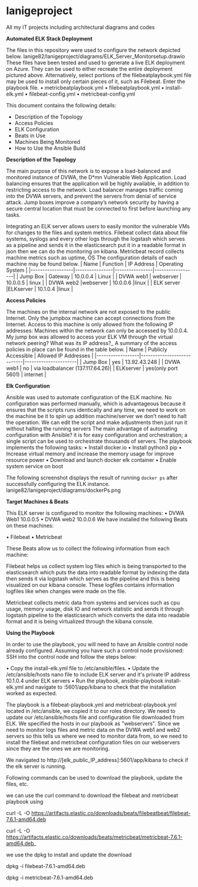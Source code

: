 # lanigeproject
All my IT projects including architectural diagrams and codes

**Automated ELK Stack Deployment**

The files in this repository were used to configure the network depicted below.
lanige82/lanigeproject/diagrams/ELK_Server_Monitorsetup.drawio
These files have been tested and used to generate a live ELK deployment on Azure. They can be used to either recreate the entire deployment pictured above. Alternatively, select portions of the filebeatplaybook.yml file may be used to install only certain pieces of it, such as Filebeat.
 Enter the playbook file.
•	metricbeatplaybook.yml
•	filebeatplaybook.yml
•	install-elk.yml
•	filebeat-config.yml
•	metricbeat-config.yml

This document contains the following details:
- Description of the Topology
- Access Policies
- ELK Configuration
 - Beats in Use
 - Machines Being Monitored
- How to Use the Ansible Build

**Description of the Topology**

The main purpose of this network is to expose a load-balanced and monitored instance of DVWA, the D*mn Vulnerable Web Application.
Load balancing ensures that the application will be highly available, in addition to restricting access to the network.
Load balancer manages traffic coming into the DVWA servers, and prevent the servers from denial of service attack. 
Jump boxes improve a company’s network security by having a secure central location that must be connected to first before launching any tasks.

Integrating an ELK server allows users to easily monitor the vulnerable VMs for changes to the files and system metrics.
Filebeat collect data about file systems, syslogs and every other logs through the logstash which serves as a pipeline and sends it in the elasticsearch put it in a readable format in json then we can do the monitoring on kibana.
Metricbeat record collects machine metrics such as uptime, OS
The configuration details of each machine may be found below.
| Name            | Function      | IP Address | Operating System |
|------------------|----------------|----------------|------------------|
| Jump Box       | Gateway    | 10.0.0.4      | Linux             |
| DVWA web1 | webserver  |  10.0.0.5     | linux             |
| DVWA web2 |webserver   | 10.0.0.6      |linux             |
| ELK server     |ELKserver    |  10.1.0.4     |linux             |

**Access Policies**

The machines on the internal network are not exposed to the public Internet.
Only the jumpbox machine can accept connections from the Internet. Access to this machine is only allowed from the following IP addresses:
<my-home-public-IP>
Machines within the network can only be accessed by 10.0.0.4.
My jump box was allowed to access your ELK VM through the virtual network peering? What was its IP address?_
A summary of the access policies in place can be found in the table below.
| Name             | Publicly Accessible   | Allowed IP Addresses |
|------------------|----------------------------|----------------------|
| Jump Box      | yes                               | 13.92.43.248  |
| DVWA web1 | no                                | via loadbalancer (137.117.64.26)|
| ELKserver     | yes(only port 5601)  | internet   			 |




**Elk Configuration**

Ansible was used to automate configuration of the ELK machine. No configuration was performed manually, which is advantageous because it ensures that the scripts runs identically and any time, we need to work on the machine be it to spin up addition machine/server we don’t need to halt the operation. We can edit the script and make adjustments then just run it without halting the running servers
The main advantage of automating configuration with Ansible? it is for easy configuration and orchestration; a single script can be used to orchestrate thousands of servers.
The playbook implements the following tasks:
•	Install docker.io
•	Install python3 pip
•	Increase virtual memory and increase the memory usage for improve resource power
•	Download and launch docker elk container
•	Enable system service on boot

The following screenshot displays the result of running `docker ps` after successfully configuring the ELK instance.
lanige82/lanigeproject/diagrams/dockerPs.png

**Target Machines & Beats**

This ELK server is configured to monitor the following machines:
•	DVWA Web1 10.0.0.5
•	DVWA web2 10.0.0.6
We have installed the following Beats on these machines:

•	Filebeat
•	Metricbeat

These Beats allow us to collect the following information from each machine:

Filebeat helps us collect system log files which is being transported to the elasticsearch which puts the data into readable format by indexing the data then sends it via logstash which serves as the pipeline and this is being visualized on our kibana console. These logfiles contains information logfiles like when changes were made on the file.

Metricbeat collects metric data from systems and services such as cpu usage, memory usage, disk IO and network statistic and sends it through logstash pipeline to the elasticsearch which converts the data into readable format and it is being virtualized through the kibana console.

**Using the Playbook**

In order to use the playbook, you will need to have an Ansible control node already configured. Assuming you have such a control node provisioned:
SSH into the control node and follow the steps below:

•	Copy the install-elk.yml file to /etc/ansible/files.
•	Update the /etc/ansible/hosts nano file to include ELK server and it's private IP address 10.1.0.4 under ELK servers
•	Run the playbook, ansible-playbook install-elk.yml and navigate to <my home IP>:5601/app/kibana to check that the installation worked as expected.

The playbook is a filebeat-playbook.yml and metricbeat-playbook.yml located in /etc/ansible, we copied it to our roles directory.
We need to update our /etc/ansible/hosts file and configuration file downloaded from ELK. 
We specified the hosts in our playbook as "webservers".  Since we need to monitor logs files and metric data on the DVWA web1 and web2 servers so this tells us where we need to monitor data from, so we need to install the filebeat and metricbeat configuration files on our webservers since they are the ones we are monitoring. 

We navigated to http://[elk_public_IP_address]:5601/app/kibana to check if the elk server is running.

Following  commands can be used to download the playbook, update the files, etc.

we can use the curl command to download the filebeat and metricbeat playbook using 

curl -L -O https://artifacts.elastic.co/downloads/beats/filebeatbeat/filebeat-7.6.1-amd64.deb

curl -L -O https://artifacts.elastic.co/downloads/beats/metricbeat/metricbeat-7.6.1-amd64.deb_

 we use the dpkg to install and update the download
 
 dpkg -i filebeat-7.6.1-amd64.deb
 
 dpkg -i metricbeat-7.6.1-amd64.deb
